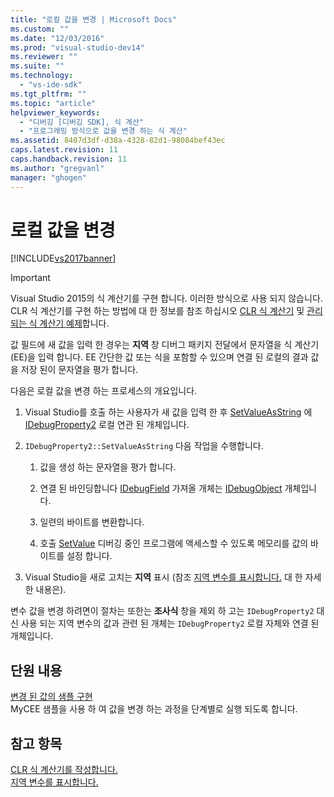 ```yaml
---
title: "로컬 값을 변경 | Microsoft Docs"
ms.custom: ""
ms.date: "12/03/2016"
ms.prod: "visual-studio-dev14"
ms.reviewer: ""
ms.suite: ""
ms.technology: 
  - "vs-ide-sdk"
ms.tgt_pltfrm: ""
ms.topic: "article"
helpviewer_keywords: 
  - "디버깅 [디버깅 SDK], 식 계산"
  - "프로그래밍 방식으로 값을 변경 하는 식 계산"
ms.assetid: 8407d3df-d38a-4328-82d1-98084bef43ec
caps.latest.revision: 11
caps.handback.revision: 11
ms.author: "gregvanl"
manager: "ghogen"
---
```

# 로컬 값을 변경
[!INCLUDE[vs2017banner](../../code-quality/includes/vs2017banner.md)]

> [!IMPORTANT]
>  Visual Studio 2015의 식 계산기를 구현 합니다. 이러한 방식으로 사용 되지 않습니다. CLR 식 계산기를 구현 하는 방법에 대 한 정보를 참조 하십시오 [CLR 식 계산기](https://github.com/Microsoft/ConcordExtensibilitySamples/wiki/CLR-Expression-Evaluators) 및 [관리 되는 식 계산기 예제](https://github.com/Microsoft/ConcordExtensibilitySamples/wiki/Managed-Expression-Evaluator-Sample)합니다.  
  
 값 필드에 새 값을 입력 한 경우는 **지역** 창 디버그 패키지 전달에서 문자열을 식 계산기 \(EE\)을 입력 합니다. EE 간단한 값 또는 식을 포함할 수 있으며 연결 된 로컬의 결과 값을 저장 된이 문자열을 평가 합니다.  
  
 다음은 로컬 값을 변경 하는 프로세스의 개요입니다.  
  
1.  Visual Studio를 호출 하는 사용자가 새 값을 입력 한 후 [SetValueAsString](../../extensibility/debugger/reference/idebugproperty2-setvalueasstring.md) 에 [IDebugProperty2](../../extensibility/debugger/reference/idebugproperty2.md) 로컬 연관 된 개체입니다.  
  
2.  `IDebugProperty2::SetValueAsString` 다음 작업을 수행합니다.  
  
    1.  값을 생성 하는 문자열을 평가 합니다.  
  
    2.  연결 된 바인딩합니다 [IDebugField](../../extensibility/debugger/reference/idebugfield.md) 가져올 개체는 [IDebugObject](../../extensibility/debugger/reference/idebugobject.md) 개체입니다.  
  
    3.  일련의 바이트를 변환합니다.  
  
    4.  호출 [SetValue](../../extensibility/debugger/reference/idebugobject-setvalue.md) 디버깅 중인 프로그램에 액세스할 수 있도록 메모리를 값의 바이트를 설정 합니다.  
  
3.  Visual Studio을 새로 고치는 **지역** 표시 \(참조 [지역 변수를 표시합니다.](../../extensibility/debugger/displaying-locals.md) 대 한 자세한 내용은\).  
  
 변수 값을 변경 하려면이 절차는 또한는 **조사식** 창을 제외 하 고는 `IDebugProperty2` 대신 사용 되는 지역 변수의 값과 관련 된 개체는 `IDebugProperty2` 로컬 자체와 연결 된 개체입니다.  
  
## 단원 내용  
 [변경 된 값의 샘플 구현](../../extensibility/debugger/sample-implementation-of-changing-values.md)  
 MyCEE 샘플을 사용 하 여 값을 변경 하는 과정을 단계별로 실행 되도록 합니다.  
  
## 참고 항목  
 [CLR 식 계산기를 작성합니다.](../../extensibility/debugger/writing-a-common-language-runtime-expression-evaluator.md)   
 [지역 변수를 표시합니다.](../../extensibility/debugger/displaying-locals.md)